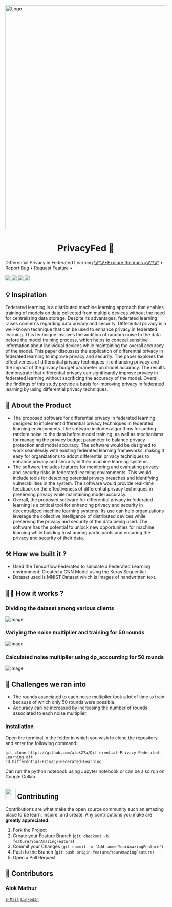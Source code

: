 <img src="https://user-images.githubusercontent.com/73957024/229306822-1e4dca90-067b-41ad-97e2-b13df128370f.png" alt="Logo" width="700">

<br>
<h1 align="center">PrivacyFed 🔏
</h1>Differential Privacy in Federated Learning <a href="https://github.com/alok27a/Differential-Privacy-Federated-Learning">\\\*\\\*Explore the docs »\\\*\\\*</a> • <a href="https://github.com/alok27a//issues">Report Bug</a> • <a href="https://github.com/alok27a//issues">Request Feature</a> •

<a href="https://github.com/alok27a/graphs/contributors"><img src="https://img.shields.io/github/contributors/alok27a/Differential-Privacy-Federated-Learning.svg?style=for-the-badge"> </a> <a href="https://github.com/alok27a/network/members"><img src="https://img.shields.io/github/forks/alok27a/Differential-Privacy-Federated-Learning?style=for-the-badge"> </a> <a href="https://github.com/alok27a/stargazers"><img src="https://img.shields.io/github/stars/alok27a/Differential-Privacy-Federated-Learning?style=for-the-badge"> </a> <a href="https://github.com/alok27a/issues"><img src="https://img.shields.io/github/issues/alok27a/Differential-Privacy-Federated-Learning?style=for-the-badge"></a>

## 💡 Inspiration

Federated learning is a distributed machine learning approach that enables training of models on data collected from multiple devices without the need for centralizing data storage. Despite its advantages, federated learning raises concerns regarding data privacy and security. Differential privacy is a well-known technique that can be used to enhance privacy in federated learning. This technique involves the addition of random noise to the data before the model training process, which helps to conceal sensitive information about individual devices while maintaining the overall accuracy of the model. This paper discusses the application of differential privacy in federated learning to improve privacy and security. The paper explores the effectiveness of differential privacy techniques in enhancing privacy and the impact of the privacy budget parameter on model accuracy. The results demonstrate that differential privacy can significantly improve privacy in federated learning without sacrificing the accuracy of the model. Overall, the findings of this study provide a basis for improving privacy in federated learning by using differential privacy techniques.

## 📌 About the Product

* The proposed software for differential privacy in federated learning designed to implement differential privacy techniques in federated learning environments. The software includes algorithms for adding random noise to the data before model training, as well as mechanisms for managing the privacy budget parameter to balance privacy protection and model accuracy. The software would be designed to work seamlessly with existing federated learning frameworks, making it easy for organizations to adopt differential privacy techniques to enhance privacy and security in their machine learning systems.
* The software includes features for monitoring and evaluating privacy and security risks in federated learning environments. This would include tools for detecting potential privacy breaches and identifying vulnerabilities in the system. The software would provide real-time feedback on the effectiveness of differential privacy techniques in preserving privacy while maintaining model accuracy.
* Overall, the proposed software for differential privacy in federated learning is a critical tool for enhancing privacy and security in decentralized machine learning systems. Its use can help organizations leverage the collective intelligence of distributed devices while preserving the privacy and security of the data being used. The software has the potential to unlock new opportunities for machine learning while building trust among participants and ensuring the privacy and security of their data.

## ⚒️ How we built it ?

* Used the Tensorflow Federated to simulate a Federated Learning environment. Created a CNN Model using the Keras Sequential.
* Dataset used is MNIST Dataset which is images of handwritten text.

## 🧑‍💻 How it works ?

### Dividing the dataset among various clients

![image](https://user-images.githubusercontent.com/73957024/229307944-e5eccb7a-702f-42cb-9f4c-daecc54b1edf.png)

### Variying the noise multiplier and training for 50 rounds

![image](https://user-images.githubusercontent.com/73957024/229308010-712fa773-14bf-4dbd-8e2b-a87e03ed383c.png)

### Calculated noise multiplier using dp\_accounting for 50 rounds

![image](https://user-images.githubusercontent.com/73957024/229308051-a41a1580-5daa-4d5a-a535-d71e66cde7fd.png)

## 💪 Challenges we ran into

* The rounds associated to each noise multiplier took a lot of time to train because of which only 50 rounds were possible.
* Accuracy can be increased by increasing the number of rounds associated to each noise multiplier.


### Installation

Open the terminal in the folder in which you wish to clone the repository and enter the following command:

```
git clone https://github.com/alok27a/Differential-Privacy-Federated-Learning.git
cd Differential-Privacy-Federated-Learning
```
Can run the python notebook using Jupyter notebook or can be also run on Google Collab. 

## <img src="https://hpe-developer-portal.s3.amazonaws.com/uploads/media/2020/3/git-icon-1788c-1590702885345.png" width="32" height="32"> Contributing

Contributions are what make the open source community such an amazing place to be learn, inspire, and create. Any contributions you make are **greatly appreciated**.

1. Fork the Project
2. Create your Feature Branch (`git checkout -b feature/YourAmazingFeature`)
3. Commit your Changes (`git commit -m 'Add some YourAmazingFeature'`)
4. Push to the Branch (`git push origin feature/YourAmazingFeature`)
5. Open a Pull Request

## 👾 Contributors

### Alok Mathur

[`E-Mail`](mailto:alok27a@gmail.com)
[`LinkedIn`](https://www.linkedin.com/in/alok-mathur-5aab4534/)